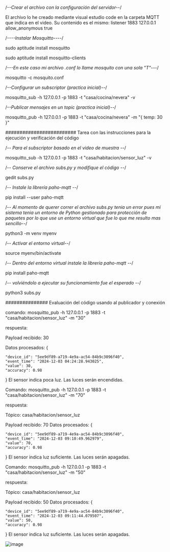 /*--Crear el archivo con la configuración del servidor--*/

El archivo lo he creado mediante visual estudio code en la carpeta MQTT que indica en el video. Su contenido es el mismo:
listener 1883 127.0.0.1
allow_anonymous true

/*----Instalar Mosquitto----*/

sudo aptitude install mosquitto

sudo aptitude install mosquitto-clients

/*---En este caso mi archivo .conf lo llame mosquito con una sola "T"---*/

mosquitto -c mosquito.conf

/*--Configurar un subscriptor (practica inicial)--*/

mosquitto_sub -h 127.0.0.1 -p 1883 -t "casa/cocina/nevera" -v

/*--Publicar mensajes en un topic (practica inicial)--*/

mosquitto_pub -h 127.0.0.1 -p 1883 -t "casa/cocina/nevera" -m "{ temp: 30 }"

######################### Tarea con las instrucciones para la ejecución y verificación del código

/*-- Para el subscriptor basado en el video de muestra* --/

mosquitto_sub -h 127.0.0.1 -p 1883 -t "casa/habitacion/sensor_luz" -v

/*-- Conserve el archivo subs.py y modifique el código --*/

gedit subs.py

/*-- Instale la librería paho-mqtt --*/

pip install --user paho-mqtt

/*-- Al momento de querer correr el archivo subs.py tenia un error pues mi sistema tenia un entorno de Python gestionado para protección de paquetes por lo que use un entorno virtual que fue lo que me resulto mas sencillo--*/

python3 -m venv myenv

/*-- Activar el entorno virtual--*/

source myenv/bin/activate

/*-- Dentro del entorno virtual instale la librería paho-mqtt --*/

pip install paho-mqtt

/*-- volviéndolo a ejecutar su funcionamiento fue el esperado --*/

python3 subs.py

############### Evaluación del código usando al publicador y conexión

comando: mosquitto_pub -h 127.0.0.1 -p 1883 -t "casa/habitacion/sensor_luz" -m "30"

respuesta:

Payload recibido: 30

Datos procesados: {
    
    "device_id": "5ee9df89-a719-4e9a-ac54-84b9c3096f40",
    "event_time": "2024-12-03 04:24:28.943025",
    "value": 30,
    "accuracy": 0.98
}
El sensor indica poca luz. Las luces serán encendidas.

Comando: mosquitto_pub -h 127.0.0.1 -p 1883 -t "casa/habitacion/sensor_luz" -m "70"

respuesta:

Tópico: casa/habitacion/sensor_luz

Payload recibido: 70
Datos procesados: {
    
    "device_id": "5ee9df89-a719-4e9a-ac54-84b9c3096f40",
    "event_time": "2024-12-03 09:10:49.962979",
    "value": 70,
    "accuracy": 0.98
}
El sensor indica luz suficiente. Las luces serán apagadas.

Comando: mosquitto_pub -h 127.0.0.1 -p 1883 -t "casa/habitacion/sensor_luz" -m "50"

respuesta: 

Tópico: casa/habitacion/sensor_luz

Payload recibido: 50
Datos procesados: {

    "device_id": "5ee9df89-a719-4e9a-ac54-84b9c3096f40",
    "event_time": "2024-12-03 09:11:44.079507",
    "value": 50,
    "accuracy": 0.98
}
El sensor indica luz suficiente. Las luces serán apagadas.

![image](https://github.com/user-attachments/assets/6993ede1-f36c-4e5a-b548-9e8ed90c092f)

